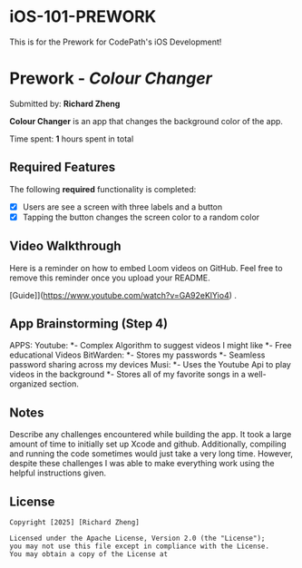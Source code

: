 # iOS-101-PREWORK
This is for the Prework for CodePath's iOS Development!

# Prework - *Colour Changer*

Submitted by: **Richard Zheng**

**Colour Changer** is an app that changes the background color of the app. 

Time spent: **1** hours spent in total

## Required Features

The following **required** functionality is completed:

- [x] Users are see a screen with three labels and a button
- [x] Tapping the button changes the screen color to a random color
 
## Video Walkthrough

Here is a reminder on how to embed Loom videos on GitHub. Feel free to remove this reminder once you upload your README. 

[Guide]](https://www.youtube.com/watch?v=GA92eKlYio4) .

## App Brainstorming (Step 4)
APPS:
 Youtube:
    *- Complex Algorithm to suggest videos I might like
    *- Free educational Videos 
 BitWarden:
    *- Stores my passwords
    *- Seamless password sharing across my devices
  Musi:
    *- Uses the Youtube Api to play videos in the background
    *- Stores all of my favorite songs in a well-organized section.

## Notes

Describe any challenges encountered while building the app.
It took a large amount of time to initially set up Xcode and github. Additionally, compiling and running the code sometimes would just take a very long time. However, despite these challenges I was able to make everything work using the helpful instructions given.
## License

    Copyright [2025] [Richard Zheng]

    Licensed under the Apache License, Version 2.0 (the "License");
    you may not use this file except in compliance with the License.
    You may obtain a copy of the License at
